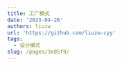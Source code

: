 ```yaml
---
title: 工厂模式
date: '2023-04-26'
authors: liuzw
url: 'https://github.com/liuzw-cyy'
tags:
  - 设计模式
slug: /pages/3e85f9/
---
```


